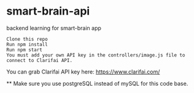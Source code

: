 # smart-brain-api

backend learning for smart-brain app

    Clone this repo
    Run npm install
    Run npm start
    You must add your own API key in the controllers/image.js file to connect to Clarifai API.

You can grab Clarifai API key here: https://www.clarifai.com/

\*\* Make sure you use postgreSQL instead of mySQL for this code base.
